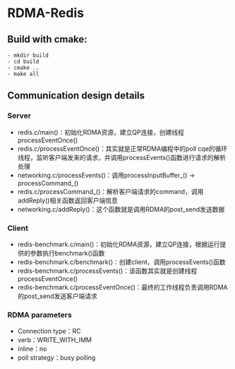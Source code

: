 # RDMA-Redis

## Build with cmake: ##

    - mkdir build
    - cd build
    - cmake ..  
    - make all

## Communication design details ##

### Server ###

* redis.c/main()：初始化RDMA资源，建立QP连接，创建线程processEventOnce()
* redis.c/processEventOnce()：其实就是正常RDMA编程中的poll cqe的循环线程，监听客户端发来的请求，并调用processEvents()函数进行请求的解析处理
* networking.c/processEvents()：调用processInputBuffer_() -> processCommand_()
* redis.c/processCommand_()：解析客户端请求的command，调用addReply()相关函数返回客户端信息
* networking.c/addReply()：这个函数就是调用RDMA的post_send发送数据

### Client ###

* redis-benchmark.c/main()：初始化RDMA资源，建立QP连接，根据运行提供的参数执行benchmark()函数
* redis-benchmark.c/benchmark()：创建client，调用processEvents()函数
* redis-benchmark.c/processEvents()：该函数其实就是创建线程processEventOnce()
* redis-benchmark.c/processEventOnce()：最终的工作线程负责调用RDMA的post_send发送客户端请求

### RDMA parameters ###

* Connection type：RC
* verb：WRITE_WITH_IMM
* inline：no
* poll strategy：busy polling




